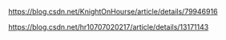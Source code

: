 https://blog.csdn.net/KnightOnHourse/article/details/79946916

https://blog.csdn.net/hr10707020217/article/details/13171143